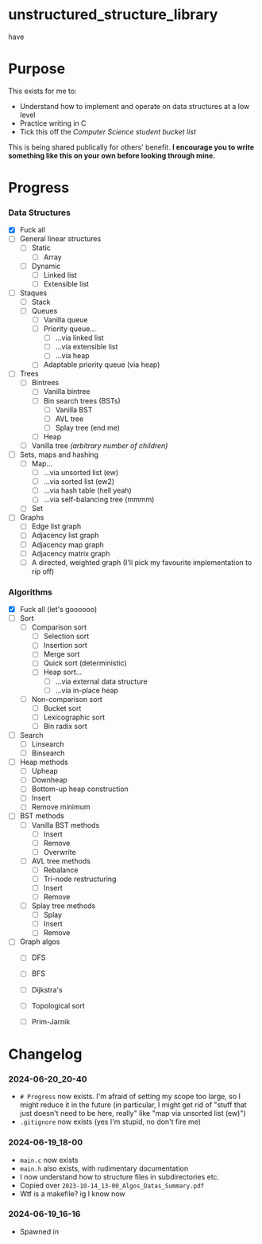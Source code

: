 # unstructured_structure_library
have



# Purpose
This exists for me to:
- Understand how to implement and operate on data structures at a low level
- Practice writing in C
- Tick this off the *Computer Science student bucket list*

This is being shared publically for others' benefit. **I encourage you to write something like this on your own before looking through mine.**



# Progress

### Data Structures

- [x] Fuck all
- [ ] General linear structures
    - [ ] Static
        - [ ] Array
    - [ ] Dynamic
        - [ ] Linked list
        - [ ] Extensible list
- [ ] Staques
    - [ ] Stack
    - [ ] Queues
        - [ ] Vanilla queue
        - [ ] Priority queue...
            - [ ] ...via linked list
            - [ ] ...via extensible list
            - [ ] ...via heap
        - [ ] Adaptable priority queue (via heap)
- [ ] Trees
    - [ ] Bintrees
        - [ ] Vanilla bintree
        - [ ] Bin search trees (BSTs)
            - [ ] Vanilla BST
            - [ ] AVL tree
            - [ ] Splay tree (end me)
        - [ ] Heap
    - [ ] Vanilla tree *(arbitrary number of children)*
- [ ] Sets, maps and hashing
    - [ ] Map...
        - [ ] ...via unsorted list (ew)
        - [ ] ...via sorted list (ew2)
        - [ ] ...via hash table (hell yeah)
        - [ ] ...via self-balancing tree (mmmm)
    - [ ] Set
- [ ] Graphs
    - [ ] Edge list graph
    - [ ] Adjacency list graph
    - [ ] Adjacency map graph
    - [ ] Adjacency matrix graph
    - [ ] A directed, weighted graph (I'll pick my favourite implementation to rip off)

### Algorithms

- [x] Fuck all (let's goooooo)
- [ ] Sort
    - [ ] Comparison sort
        - [ ] Selection sort
        - [ ] Insertion sort
        - [ ] Merge sort
        - [ ] Quick sort (deterministic)
        - [ ] Heap sort...
            - [ ] ...via external data structure
            - [ ] ...via in-place heap
    - [ ] Non-comparison sort
        - [ ] Bucket sort
        - [ ] Lexicographic sort
        - [ ] Bin radix sort
- [ ] Search
    - [ ] Linsearch
    - [ ] Binsearch
- [ ] Heap methods
    - [ ] Upheap
    - [ ] Downheap
    - [ ] Bottom-up heap construction
    - [ ] Insert
    - [ ] Remove minimum
- [ ] BST methods
    - [ ] Vanilla BST methods
        - [ ] Insert
        - [ ] Remove
        - [ ] Overwrite
    - [ ] AVL tree methods
        - [ ] Rebalance
        - [ ] Tri-node restructuring
        - [ ] Insert
        - [ ] Remove
    - [ ] Splay tree methods
        - [ ] Splay
        - [ ] Insert
        - [ ] Remove
- [ ] Graph algos
    - [ ] DFS
    - [ ] BFS
    - [ ] Dijkstra's
    - [ ] Topological sort
    - [ ] Prim-Jarnik



# Changelog

### 2024-06-20_20-40
- `# Progress` now exists. I'm afraid of setting my scope too large, so I might reduce it in the future (in particular, I might get rid of "stuff that just doesn't need to be here, really" like "map via unsorted list (ew)")
- `.gitignore` now exists (yes I'm stupid, no don't fire me)

### 2024-06-19_18-00
- `main.c` now exists
- `main.h` also exists, with rudimentary documentation
- I now understand how to structure files in subdirectories etc.
- Copied over `2023-10-14_13-00_Algos_Datas_Summary.pdf`
- Wtf is a makefile? ig I know now

### 2024-06-19_16-16
- Spawned in
